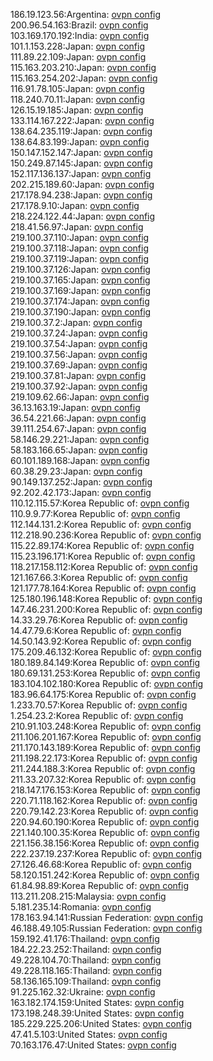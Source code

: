 186.19.123.56:Argentina: [ovpn config](vpn/186_19_123_56.ovpn)  
200.96.54.163:Brazil: [ovpn config](vpn/200_96_54_163.ovpn)  
103.169.170.192:India: [ovpn config](vpn/103_169_170_192.ovpn)  
101.1.153.228:Japan: [ovpn config](vpn/101_1_153_228.ovpn)  
111.89.22.109:Japan: [ovpn config](vpn/111_89_22_109.ovpn)  
115.163.203.210:Japan: [ovpn config](vpn/115_163_203_210.ovpn)  
115.163.254.202:Japan: [ovpn config](vpn/115_163_254_202.ovpn)  
116.91.78.105:Japan: [ovpn config](vpn/116_91_78_105.ovpn)  
118.240.70.11:Japan: [ovpn config](vpn/118_240_70_11.ovpn)  
126.15.19.185:Japan: [ovpn config](vpn/126_15_19_185.ovpn)  
133.114.167.222:Japan: [ovpn config](vpn/133_114_167_222.ovpn)  
138.64.235.119:Japan: [ovpn config](vpn/138_64_235_119.ovpn)  
138.64.83.199:Japan: [ovpn config](vpn/138_64_83_199.ovpn)  
150.147.152.147:Japan: [ovpn config](vpn/150_147_152_147.ovpn)  
150.249.87.145:Japan: [ovpn config](vpn/150_249_87_145.ovpn)  
152.117.136.137:Japan: [ovpn config](vpn/152_117_136_137.ovpn)  
202.215.189.60:Japan: [ovpn config](vpn/202_215_189_60.ovpn)  
217.178.94.238:Japan: [ovpn config](vpn/217_178_94_238.ovpn)  
217.178.9.10:Japan: [ovpn config](vpn/217_178_9_10.ovpn)  
218.224.122.44:Japan: [ovpn config](vpn/218_224_122_44.ovpn)  
218.41.56.97:Japan: [ovpn config](vpn/218_41_56_97.ovpn)  
219.100.37.110:Japan: [ovpn config](vpn/219_100_37_110.ovpn)  
219.100.37.118:Japan: [ovpn config](vpn/219_100_37_118.ovpn)  
219.100.37.119:Japan: [ovpn config](vpn/219_100_37_119.ovpn)  
219.100.37.126:Japan: [ovpn config](vpn/219_100_37_126.ovpn)  
219.100.37.165:Japan: [ovpn config](vpn/219_100_37_165.ovpn)  
219.100.37.169:Japan: [ovpn config](vpn/219_100_37_169.ovpn)  
219.100.37.174:Japan: [ovpn config](vpn/219_100_37_174.ovpn)  
219.100.37.190:Japan: [ovpn config](vpn/219_100_37_190.ovpn)  
219.100.37.2:Japan: [ovpn config](vpn/219_100_37_2.ovpn)  
219.100.37.24:Japan: [ovpn config](vpn/219_100_37_24.ovpn)  
219.100.37.54:Japan: [ovpn config](vpn/219_100_37_54.ovpn)  
219.100.37.56:Japan: [ovpn config](vpn/219_100_37_56.ovpn)  
219.100.37.69:Japan: [ovpn config](vpn/219_100_37_69.ovpn)  
219.100.37.81:Japan: [ovpn config](vpn/219_100_37_81.ovpn)  
219.100.37.92:Japan: [ovpn config](vpn/219_100_37_92.ovpn)  
219.109.62.66:Japan: [ovpn config](vpn/219_109_62_66.ovpn)  
36.13.163.19:Japan: [ovpn config](vpn/36_13_163_19.ovpn)  
36.54.221.66:Japan: [ovpn config](vpn/36_54_221_66.ovpn)  
39.111.254.67:Japan: [ovpn config](vpn/39_111_254_67.ovpn)  
58.146.29.221:Japan: [ovpn config](vpn/58_146_29_221.ovpn)  
58.183.166.65:Japan: [ovpn config](vpn/58_183_166_65.ovpn)  
60.101.189.168:Japan: [ovpn config](vpn/60_101_189_168.ovpn)  
60.38.29.23:Japan: [ovpn config](vpn/60_38_29_23.ovpn)  
90.149.137.252:Japan: [ovpn config](vpn/90_149_137_252.ovpn)  
92.202.42.173:Japan: [ovpn config](vpn/92_202_42_173.ovpn)  
110.12.115.57:Korea Republic of: [ovpn config](vpn/110_12_115_57.ovpn)  
110.9.9.77:Korea Republic of: [ovpn config](vpn/110_9_9_77.ovpn)  
112.144.131.2:Korea Republic of: [ovpn config](vpn/112_144_131_2.ovpn)  
112.218.90.236:Korea Republic of: [ovpn config](vpn/112_218_90_236.ovpn)  
115.22.89.174:Korea Republic of: [ovpn config](vpn/115_22_89_174.ovpn)  
115.23.196.171:Korea Republic of: [ovpn config](vpn/115_23_196_171.ovpn)  
118.217.158.112:Korea Republic of: [ovpn config](vpn/118_217_158_112.ovpn)  
121.167.66.3:Korea Republic of: [ovpn config](vpn/121_167_66_3.ovpn)  
121.177.78.164:Korea Republic of: [ovpn config](vpn/121_177_78_164.ovpn)  
125.180.196.148:Korea Republic of: [ovpn config](vpn/125_180_196_148.ovpn)  
147.46.231.200:Korea Republic of: [ovpn config](vpn/147_46_231_200.ovpn)  
14.33.29.76:Korea Republic of: [ovpn config](vpn/14_33_29_76.ovpn)  
14.47.79.6:Korea Republic of: [ovpn config](vpn/14_47_79_6.ovpn)  
14.50.143.92:Korea Republic of: [ovpn config](vpn/14_50_143_92.ovpn)  
175.209.46.132:Korea Republic of: [ovpn config](vpn/175_209_46_132.ovpn)  
180.189.84.149:Korea Republic of: [ovpn config](vpn/180_189_84_149.ovpn)  
180.69.131.253:Korea Republic of: [ovpn config](vpn/180_69_131_253.ovpn)  
183.104.102.180:Korea Republic of: [ovpn config](vpn/183_104_102_180.ovpn)  
183.96.64.175:Korea Republic of: [ovpn config](vpn/183_96_64_175.ovpn)  
1.233.70.57:Korea Republic of: [ovpn config](vpn/1_233_70_57.ovpn)  
1.254.23.2:Korea Republic of: [ovpn config](vpn/1_254_23_2.ovpn)  
210.91.103.248:Korea Republic of: [ovpn config](vpn/210_91_103_248.ovpn)  
211.106.201.167:Korea Republic of: [ovpn config](vpn/211_106_201_167.ovpn)  
211.170.143.189:Korea Republic of: [ovpn config](vpn/211_170_143_189.ovpn)  
211.198.22.173:Korea Republic of: [ovpn config](vpn/211_198_22_173.ovpn)  
211.244.188.3:Korea Republic of: [ovpn config](vpn/211_244_188_3.ovpn)  
211.33.207.32:Korea Republic of: [ovpn config](vpn/211_33_207_32.ovpn)  
218.147.176.153:Korea Republic of: [ovpn config](vpn/218_147_176_153.ovpn)  
220.71.118.162:Korea Republic of: [ovpn config](vpn/220_71_118_162.ovpn)  
220.79.142.23:Korea Republic of: [ovpn config](vpn/220_79_142_23.ovpn)  
220.94.60.190:Korea Republic of: [ovpn config](vpn/220_94_60_190.ovpn)  
221.140.100.35:Korea Republic of: [ovpn config](vpn/221_140_100_35.ovpn)  
221.156.38.156:Korea Republic of: [ovpn config](vpn/221_156_38_156.ovpn)  
222.237.19.237:Korea Republic of: [ovpn config](vpn/222_237_19_237.ovpn)  
27.126.46.68:Korea Republic of: [ovpn config](vpn/27_126_46_68.ovpn)  
58.120.151.242:Korea Republic of: [ovpn config](vpn/58_120_151_242.ovpn)  
61.84.98.89:Korea Republic of: [ovpn config](vpn/61_84_98_89.ovpn)  
113.211.208.215:Malaysia: [ovpn config](vpn/113_211_208_215.ovpn)  
5.181.235.14:Romania: [ovpn config](vpn/5_181_235_14.ovpn)  
178.163.94.141:Russian Federation: [ovpn config](vpn/178_163_94_141.ovpn)  
46.188.49.105:Russian Federation: [ovpn config](vpn/46_188_49_105.ovpn)  
159.192.41.176:Thailand: [ovpn config](vpn/159_192_41_176.ovpn)  
184.22.23.252:Thailand: [ovpn config](vpn/184_22_23_252.ovpn)  
49.228.104.70:Thailand: [ovpn config](vpn/49_228_104_70.ovpn)  
49.228.118.165:Thailand: [ovpn config](vpn/49_228_118_165.ovpn)  
58.136.165.109:Thailand: [ovpn config](vpn/58_136_165_109.ovpn)  
91.225.162.32:Ukraine: [ovpn config](vpn/91_225_162_32.ovpn)  
163.182.174.159:United States: [ovpn config](vpn/163_182_174_159.ovpn)  
173.198.248.39:United States: [ovpn config](vpn/173_198_248_39.ovpn)  
185.229.225.206:United States: [ovpn config](vpn/185_229_225_206.ovpn)  
47.41.5.103:United States: [ovpn config](vpn/47_41_5_103.ovpn)  
70.163.176.47:United States: [ovpn config](vpn/70_163_176_47.ovpn)  
